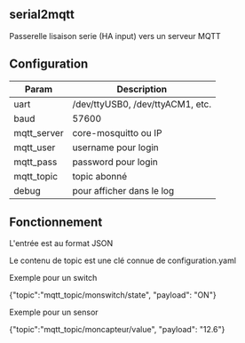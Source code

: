 ## serial2mqtt

Passerelle lisaison serie (HA input) vers un serveur MQTT

## Configuration

| Param          | Description              |
|----------------|--------------------------|
| uart           | /dev/ttyUSB0, /dev/ttyACM1, etc. |
| baud           | 57600                            |
| mqtt_server    | core-mosquitto ou IP             |
| mqtt_user      | username pour login              |
| mqtt_pass      | password pour login              |
| mqtt_topic     | topic abonné                     |
| debug          | pour afficher dans le log        |


## Fonctionnement

L'entrée est au format JSON

Le contenu de topic est une clé connue de configuration.yaml

Exemple pour un switch

{"topic":"mqtt_topic/monswitch/state", "payload": "ON"}

Exemple pour un sensor

{"topic":"mqtt_topic/moncapteur/value", "payload": "12.6"}
